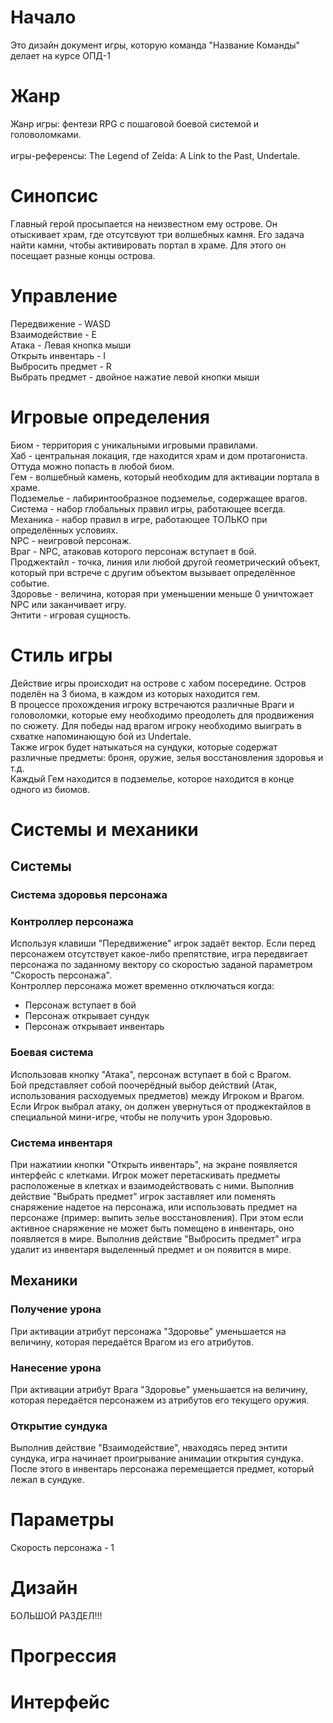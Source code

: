 # Начало
Это дизайн документ игры, которую команда "Название Команды" делает на курсе ОПД-1
# Жанр
Жанр игры: фентези RPG с пошаговой боевой системой и головоломками.\
\
игры-референсы: The Legend of Zelda: A Link to the Past, Undertale.
# Синопсис
Главный герой просыпается на неизвестном ему острове. Он отыскивает храм, где отсутсвуют три волшебных камня. 
Его задача найти камни, чтобы активировать портал в храме. Для этого он посещает разные концы острова.
# Управление
Передвижение - WASD\
Взаимодействие - E\
Атака - Левая кнопка мыши\
Открыть инвентарь - I\
Выбросить предмет - R\
Выбрать предмет - двойное нажатие левой кнопки мыши
# Игровые определения
Биом - территория с уникальными игровыми правилами.\
Хаб - центральная локация, где находится храм и дом протагониста. Оттуда можно попасть в любой биом.\
Гем - волшебный камень, который необходим для активации портала в храме.\
Подземелье - лабиринтообразное подземелье, содержащее врагов.\
Система - набор глобальных правил игры, работающее всегда.\
Механика - набор правил в игре, работающее ТОЛЬКО при определённых условиях.\
NPC - неигровой персонаж.\
Враг - NPC, атаковав которого персонаж вступает в бой.\
Проджектайл - точка, линия или любой другой геометрический объект, который при встрече с другим объектом вызывает определённое событие.\
Здоровье - величина, которая при уменьшении меньше 0 уничтожает NPC или заканчивает игру.\
Энтити - игровая сущность.
# Стиль игры
Действие игры происходит на острове с хабом посередине. Остров поделён на 3 биома, в каждом из которых находится гем.\
В процессе прохождения игроку встречаются различные Враги и головоломки, которые ему необходимо преодолеть для продвижения по сюжету.
Для победы над врагом игроку необходимо выиграть в схватке напоминающую бой из Undertale.\
Также игрок будет натыкаться на сундуки, которые содержат различные предметы: броня, оружие, зелья восстановления здоровья и т.д.\
Каждый Гем находится в подземелье, которое находится в конце одного из биомов.
# Системы и механики
## Системы
### Система здоровья персонажа
### Контроллер персонажа
Используя клавиши "Передвижение" игрок задаёт вектор. Если перед персонажем отсутствует какое-либо препятствие, игра передвигает персонажа по заданному вектору со скоростью заданой параметром "Скорость персонажа".\
Контроллер персонажа может временно отключаться когда:
* Персонаж вступает в бой
* Персонаж открывает сундук
* Персонаж открывает инвентарь
### Боевая система
Использовав кнопку "Атака", персонаж вступает в бой с Врагом.\
Бой представляет собой поочерёдный выбор действий (Атак, использования расходуемых предметов) между Игроком и Врагом.\
Если Игрок выбрал атаку, он должен увернуться от проджектайлов в специальной мини-игре, чтобы не получить урон Здоровью.
### Система инвентаря
При нажатиии кнопки "Открыть инвентарь", на экране появляется интерфейс с клетками. Игрок может перетаскивать предметы расположеные в клетках и взаимодействовать с ними. Выполнив действие "Выбрать предмет" игрок заставляет или поменять снаряжение надетое на персонажа, или использовать предмет на персонаже (пример: выпить зелье восстановления). При этом если активное снаряжение не может быть помещено в инвентарь, оно появляется в мире. Выполнив действие "Выбросить предмет" игра удалит из инвентаря выделенный предмет и он появится в мире.
## Механики
### Получение урона
При активации атрибут персонажа "Здоровье" уменьшается на величину, которая передаётся Врагом из его атрибутов.
### Нанесение урона
При активации атрибут Врага "Здоровье" уменьшается на величину, которая передаётся персонажем из атрибутов его текущего оружия.
### Открытие сундука
Выполнив действие "Взаимодействие", нваходясь перед энтити сундука, игра начинает проигрывание анимации открытия сундука. После этого в инвентарь персонажа перемещается предмет, который лежал в сундуке.
# Параметры
Скорость персонажа - 1
# Дизайн
БОЛЬШОЙ РАЗДЕЛ!!!
# Прогрессия
# Интерфейс
